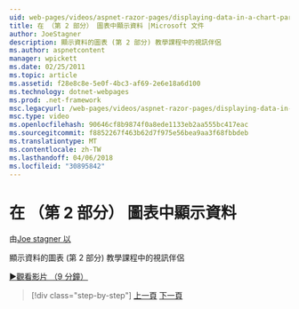 ```yaml
---
uid: web-pages/videos/aspnet-razor-pages/displaying-data-in-a-chart-part-2
title: 在 （第 2 部分） 圖表中顯示資料 |Microsoft 文件
author: JoeStagner
description: 顯示資料的圖表 (第 2 部分) 教學課程中的視訊伴侶
ms.author: aspnetcontent
manager: wpickett
ms.date: 02/25/2011
ms.topic: article
ms.assetid: f28e8c8e-5e0f-4bc3-af69-2e6e18a6d100
ms.technology: dotnet-webpages
ms.prod: .net-framework
msc.legacyurl: /web-pages/videos/aspnet-razor-pages/displaying-data-in-a-chart-part-2
msc.type: video
ms.openlocfilehash: 90646cf8b9874f0a8ede1133eb2aa555bc417eac
ms.sourcegitcommit: f8852267f463b62d7f975e56bea9aa3f68fbbdeb
ms.translationtype: MT
ms.contentlocale: zh-TW
ms.lasthandoff: 04/06/2018
ms.locfileid: "30895842"
---
```

<a name="displaying-data-in-a-chart-part-2"></a>在 （第 2 部分） 圖表中顯示資料
====================
由[Joe stagner 以](https://github.com/JoeStagner)

顯示資料的圖表 (第 2 部分) 教學課程中的視訊伴侶

[&#9654;觀看影片 （9 分鐘）](https://channel9.msdn.com/Blogs/ASP-NET-Site-Videos/displaying-data-in-a-chart-part-2)

> [!div class="step-by-step"]
> [上一頁](displaying-data-in-a-chart-part-1.md)
> [下一頁](working-with-files.md)
